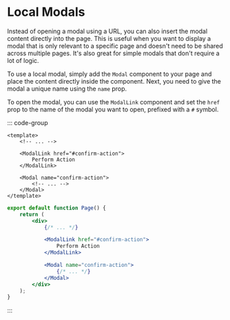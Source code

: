 # Local Modals

Instead of opening a modal using a URL, you can also insert the modal content directly into the page. This is useful when you want to display a modal that is only relevant to a specific page and doesn't need to be shared across multiple pages. It's also great for simple modals that don't require a lot of logic.

To use a local modal, simply add the `Modal` component to your page and place the content directly inside the component. Next, you need to give the modal a unique name using the `name` prop.

To open the modal, you can use the `ModalLink` component and set the `href` prop to the name of the modal you want to open, prefixed with a `#` symbol.

::: code-group

```vue [Vue]
<template>
    <!-- ... -->

    <ModalLink href="#confirm-action">
        Perform Action
    </ModalLink>

    <Modal name="confirm-action">
        <!-- ... -->
    </Modal>
</template>
```

```jsx [React]
export default function Page() {
    return (
        <div>
            {/* ... */}

            <ModalLink href="#confirm-action">
                Perform Action
            </ModalLink>

            <Modal name="confirm-action">
                {/* ... */}
            </Modal>
        </div>
    );
}
```

:::